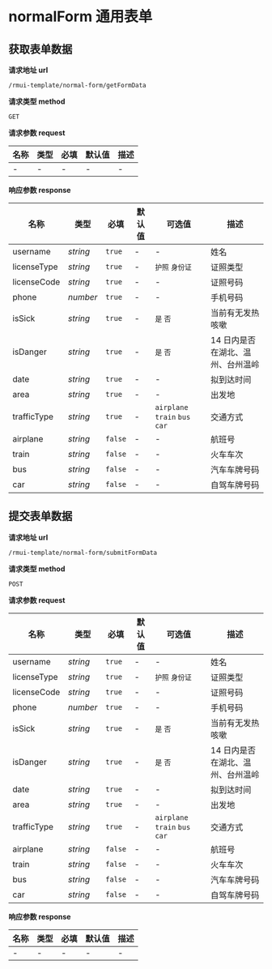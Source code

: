# normalForm 通用表单

## 获取表单数据

**请求地址 url**

    /rmui-template/normal-form/getFormData

**请求类型 method**

`GET`

**请求参数 request**

| 名称 | 类型 | 必填 | 默认值 | 描述 |
| ---- | ---- | ---- | ------ | ---- |
| -    | -    | -    | -      | -    |

**响应参数 response**

| 名称        | 类型     | 必填    | 默认值 | 可选值                         | 描述                              |
| ----------- | -------- | ------- | ------ | ------------------------------ | --------------------------------- |
| username    | _string_ | `true`  | -      | -                              | 姓名                              |
| licenseType | _string_ | `true`  | -      | `护照` `身份证`                | 证照类型                          |
| licenseCode | _string_ | `true`  | -      | -                              | 证照号码                          |
| phone       | _number_ | `true`  | -      | -                              | 手机号码                          |
| isSick      | _string_ | `true`  | -      | `是` `否`                      | 当前有无发热咳嗽                  |
| isDanger    | _string_ | `true`  | -      | `是` `否`                      | 14 日内是否在湖北、温州、台州温岭 |
| date        | _string_ | `true`  | -      | -                              | 拟到达时间                        |
| area        | _string_ | `true`  | -      | -                              | 出发地                            |
| trafficType | _string_ | `true`  | -      | `airplane` `train` `bus` `car` | 交通方式                          |
| airplane    | _string_ | `false` | -      | -                              | 航班号                            |
| train       | _string_ | `false` | -      | -                              | 火车车次                          |
| bus         | _string_ | `false` | -      | -                              | 汽车车牌号码                      |
| car         | _string_ | `false` | -      | -                              | 自驾车牌号码                      |

## 提交表单数据

**请求地址 url**

    /rmui-template/normal-form/submitFormData

**请求类型 method**

`POST`

**请求参数 request**

| 名称        | 类型     | 必填    | 默认值 | 可选值                         | 描述                              |
| ----------- | -------- | ------- | ------ | ------------------------------ | --------------------------------- |
| username    | _string_ | `true`  | -      | -                              | 姓名                              |
| licenseType | _string_ | `true`  | -      | `护照` `身份证`                | 证照类型                          |
| licenseCode | _string_ | `true`  | -      | -                              | 证照号码                          |
| phone       | _number_ | `true`  | -      | -                              | 手机号码                          |
| isSick      | _string_ | `true`  | -      | `是` `否`                      | 当前有无发热咳嗽                  |
| isDanger    | _string_ | `true`  | -      | `是` `否`                      | 14 日内是否在湖北、温州、台州温岭 |
| date        | _string_ | `true`  | -      | -                              | 拟到达时间                        |
| area        | _string_ | `true`  | -      | -                              | 出发地                            |
| trafficType | _string_ | `true`  | -      | `airplane` `train` `bus` `car` | 交通方式                          |
| airplane    | _string_ | `false` | -      | -                              | 航班号                            |
| train       | _string_ | `false` | -      | -                              | 火车车次                          |
| bus         | _string_ | `false` | -      | -                              | 汽车车牌号码                      |
| car         | _string_ | `false` | -      | -                              | 自驾车牌号码                      |

**响应参数 response**

| 名称 | 类型 | 必填 | 默认值 | 描述 |
| ---- | ---- | ---- | ------ | ---- |
| -    | -    | -    | -      | -    |
